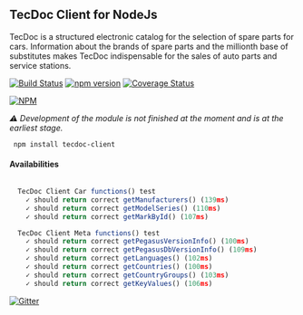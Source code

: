 TecDoc Client for NodeJs
------------------------
TecDoc is a structured electronic catalog for the selection of spare parts for cars.
Information about the brands of spare parts and the millionth base of substitutes makes TecDoc indispensable for the sales of auto parts and service stations.

[![Build Status](https://travis-ci.org/stanislav-web/tecdoc-client.svg?branch=master)](https://travis-ci.org/stanislav-web/tecdoc-client) [![npm version](https://badge.fury.io/js/tecdoc-client.svg)](https://badge.fury.io/js/tecdoc-client) [![Coverage Status](https://coveralls.io/repos/github/stanislav-web/tecdoc-client/badge.svg?branch=master)](https://coveralls.io/github/stanislav-web/tecdoc-client?branch=master)

[![NPM](https://nodei.co/npm/tecdoc-client.png?downloads=true&downloadRank=true&stars=true)](https://nodei.co/npm/tecdoc/)

*:warning: Development of the module is not finished at the moment and is at the earliest stage.*

``` npm install tecdoc-client```

#### Availabilities

```javascript

  TecDoc Client Car functions() test
    ✓ should return correct getManufacturers() (139ms)
    ✓ should return correct getModelSeries() (110ms)
    ✓ should return correct getMarkById() (107ms)

  TecDoc Client Meta functions() test
    ✓ should return correct getPegasusVersionInfo() (100ms)
    ✓ should return correct getPegasusDbVersionInfo() (109ms)
    ✓ should return correct getLanguages() (102ms)
    ✓ should return correct getCountries() (100ms)
    ✓ should return correct getCountryGroups() (103ms)
    ✓ should return correct getKeyValues() (106ms)

```

[![Gitter](https://badges.gitter.im/TecDocInside/Lobby.svg)](https://gitter.im/TecDocInside/Lobby?utm_source=badge&utm_medium=badge&utm_campaign=pr-badge&utm_content=body_badge)